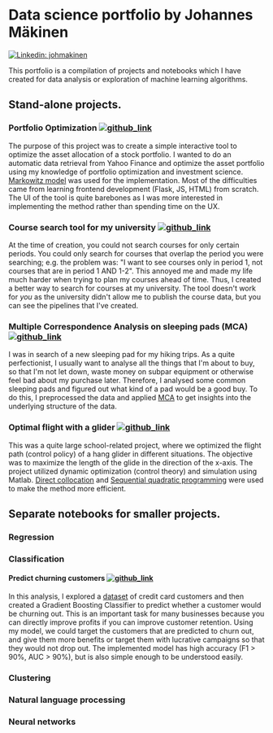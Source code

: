 


# Data science portfolio by Johannes Mäkinen



[![Linkedin: johmakinen](https://img.shields.io/badge/-Johannes%20Mäkinen-blue?style=flat-square&logo=Linkedin&logoColor=white&link=https://www.linkedin.com/in/johmakinen/)](https://www.linkedin.com/in/johmakinen/)



This portfolio is a compilation of projects and notebooks which I have created for data analysis or exploration of machine learning algorithms.

## Stand-alone projects.

### Portfolio Optimization [![github_link](https://img.shields.io/badge/-Github-blueviolet?style=flat-square&logo=github&logoColor=white&link=https://github.com/johmakinen/Portfolio-Optimization)](https://github.com/johmakinen/Portfolio-Optimization)



The purpose of this project was to create a simple interactive tool to optimize the asset allocation of a stock portfolio. I wanted to do an automatic data retrieval from Yahoo Finance and optimize the asset portfolio using my knowledge of portfolio optimization and investment science. [Markowitz model](https://en.wikipedia.org/wiki/Markowitz_model) was used for the implementation. Most of the difficulties came from learning frontend development (Flask, JS, HTML) from scratch. The UI of the tool is quite barebones as I was more interested in implementing the method rather than spending time on the UX.

### Course search tool for my university [![github_link](https://img.shields.io/badge/-Github-blueviolet?style=flat-square&logo=github&logoColor=white&link=https://github.com/johmakinen/University-course-search-tool)](https://github.com/johmakinen/University-course-search-tool)



At the time of creation, you could not search courses for only certain periods. You could only search for courses that overlap the period you were searching; e.g. the problem was: "I want to see courses only in period 1, not courses that are in period 1 AND 1-2". This annoyed me and made my life much harder when trying to plan my courses ahead of time. Thus, I created a better way to search for courses at my university. The tool doesn't work for *you* as the university didn't allow me to publish the course data, but you can see the pipelines that I've created.

### Multiple Correspondence Analysis on sleeping pads (MCA) [![github_link](https://img.shields.io/badge/-Github-blueviolet?style=flat-square&logo=github&logoColor=white&link=https://github.com/johmakinen/MCA-on-sleeping-pads/blob/main/MCA_report.pdf)](https://github.com/johmakinen/MCA-on-sleeping-pads/blob/main/MCA_report.pdf)

I was in search of a new sleeping pad for my hiking trips. As a quite perfectionist, I usually want to analyse all the things that I'm about to buy, so that I'm not let down, waste money on subpar equipment or otherwise feel bad about my purchase later. Therefore, I analysed some common sleeping pads and figured out what kind of a pad would be a good buy. To do this, I preprocessed the data and applied [MCA](https://en.wikipedia.org/wiki/Multiple_correspondence_analysis) to get insights into the underlying structure of the data.

### Optimal flight with a glider [![github_link](https://img.shields.io/badge/-Github-blueviolet?style=flat-square&logo=github&logoColor=white&link=https://github.com/johmakinen/Optimal-flight-with-a-glider/blob/main/Glider_project_pdf_full.pdf)](https://github.com/johmakinen/Optimal-flight-with-a-glider/blob/main/Glider_project_pdf_full.pdf)

This was a quite large school-related project, where we optimized the flight path (control policy) of a hang glider in different situations. The objective was to maximize the length of the glide in the direction of the x-axis. The project utilized dynamic optimization (control theory) and simulation using Matlab. [Direct collocation](https://en.wikipedia.org/wiki/Trajectory_optimization#Direct_collocation) and [Sequential quadratic programming](https://en.wikipedia.org/wiki/Sequential_quadratic_programming) were used to make the method more efficient.


## Separate notebooks for smaller projects.

### Regression

### Classification

#### Predict churning customers [![github_link](https://img.shields.io/badge/-Github-blueviolet?style=flat-square&logo=github&logoColor=white&link=https://github.com/johmakinen/Various_projects/blob/main/Notebooks/Credit_card_churn.ipynb)](https://github.com/johmakinen/Various_projects/blob/main/Notebooks/Credit_card_churn.ipynb)

In this analysis, I explored a [dataset](https://www.kaggle.com/sakshigoyal7/credit-card-customers) of credit card customers and then created a Gradient Boosting Classifier to predict whether a customer would be churning out. This is an important task for many businesses because you can directly improve profits if you can improve customer retention. Using my model, we could target the customers that are predicted to churn out, and give them more benefits or target them with lucrative campaigns so that they would not drop out. The implemented model has high accuracy (F1 > 90%, AUC > 90%), but is also simple enough to be understood easily. 

 


### Clustering

### Natural language processing

### Neural networks
